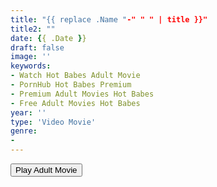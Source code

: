 ```yaml
---
title: "{{ replace .Name "-" " " | title }}"
title2: ""
date: {{ .Date }}
draft: false
image: ''
keywords:
- Watch Hot Babes Adult Movie
- PornHub Hot Babes Premium
- Premium Adult Movies Hot Babes
- Free Adult Movies Hot Babes
year: ''
type: 'Video Movie'
genre:
- 
---
```


<div class="d-g gg-5 ai-c">
<button onclick="window.open('?ero=','_blank')">Play Adult Movie</button>
</div>